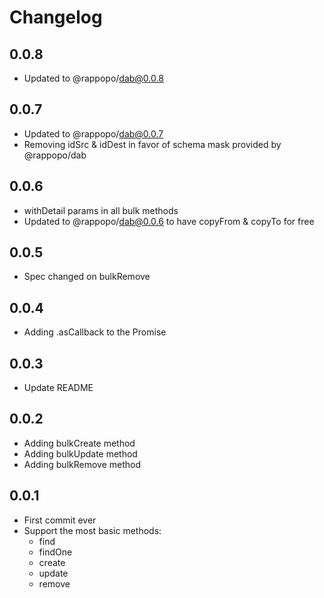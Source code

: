 # Changelog

## 0.0.8

* Updated to @rappopo/dab@0.0.8

## 0.0.7

* Updated to @rappopo/dab@0.0.7
* Removing idSrc & idDest in favor of schema mask provided by @rappopo/dab

## 0.0.6

* withDetail params in all bulk methods
* Updated to @rappopo/dab@0.0.6 to have copyFrom & copyTo for free 

## 0.0.5

* Spec changed on bulkRemove

## 0.0.4

* Adding .asCallback to the Promise

## 0.0.3

* Update README

## 0.0.2

* Adding bulkCreate method
* Adding bulkUpdate method
* Adding bulkRemove method

## 0.0.1

* First commit ever
* Support the most basic methods:
  * find
  * findOne
  * create
  * update
  * remove